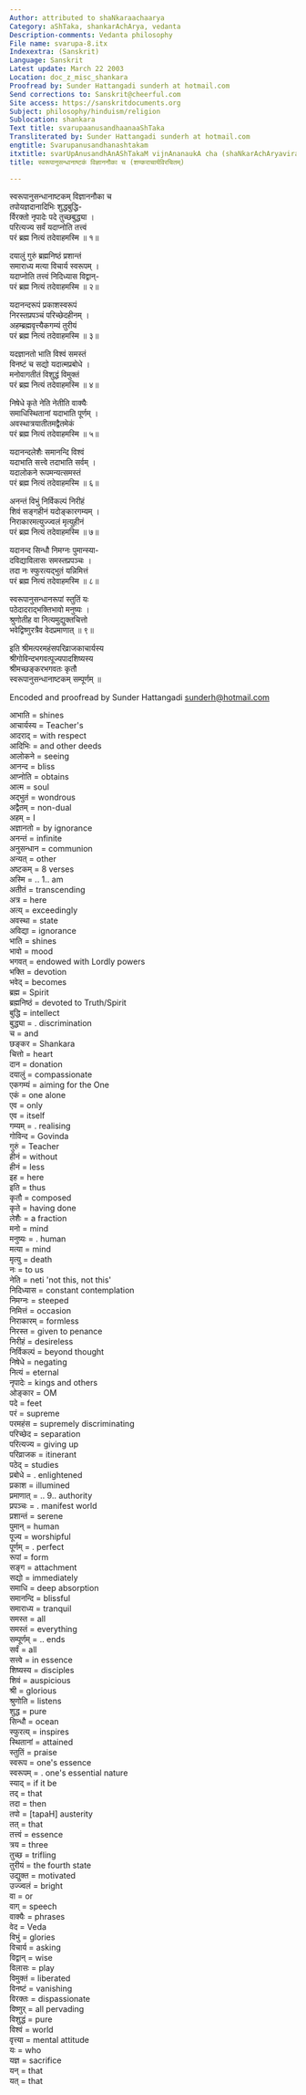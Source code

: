 ```yaml
---
Author: attributed to shaNkaraachaarya
Category: aShTaka, shankarAchArya, vedanta
Description-comments: Vedanta philosophy
File name: svarupa-8.itx
Indexextra: (Sanskrit)
Language: Sanskrit
Latest update: March 22 2003
Location: doc_z_misc_shankara
Proofread by: Sunder Hattangadi sunderh at hotmail.com
Send corrections to: Sanskrit@cheerful.com
Site access: https://sanskritdocuments.org
Subject: philosophy/hinduism/religion
Sublocation: shankara
Text title: svarupaanusandhaanaaShTaka
Transliterated by: Sunder Hattangadi sunderh at hotmail.com
engtitle: Svarupanusandhanashtakam
itxtitle: svarUpAnusandhAnAShTakaM vijnAnanaukA cha (shaNkarAchAryavirachitam)
title: स्वरूपानुसन्धानाष्टकं विज्ञाननौका च (शण्कराचार्यविरचितम्)

---
```

  
 स्वरूपानुसन्धानाष्टकम् विज्ञाननौका च   
तपोयज्ञदानादिभिः शुद्धबुद्धि-  
   र्विरक्तो नृपादेः पदे तुच्छबुद्ध्या ।  
परित्यज्य सर्वं यदाप्नोति तत्त्वं  
   परं ब्रह्म नित्यं तदेवाहमस्मि ॥ १॥  
  
दयालुं गुरुं ब्रह्मनिष्ठं प्रशान्तं  
   समाराध्य मत्या विचार्य स्वरूपम् ।  
यदाप्नोति तत्त्वं निदिध्यास विद्वान्-  
   परं ब्रह्म नित्यं तदेवाहमस्मि ॥ २॥  
  
यदानन्दरूपं प्रकाशस्वरूपं  
   निरस्तप्रपञ्चं परिच्छेदहीनम् ।  
अहम्ब्रह्मवृत्त्यैकगम्यं तुरीयं  
   परं ब्रह्म नित्यं तदेवाहमस्मि ॥ ३॥  
  
यदज्ञानतो भाति विश्वं समस्तं  
   विनष्टं च सद्यो यदात्मप्रबोधे ।  
मनोवागतीतं विशुद्धं विमुक्तं  
   परं ब्रह्म नित्यं तदेवाहमस्मि ॥ ४॥  
  
निषेधे कृते नेति नेतीति वाक्यैः  
   समाधिस्थितानां यदाभाति पूर्णम् ।  
अवस्थात्रयातीतमद्वैतमेकं  
   परं ब्रह्म नित्यं तदेवाहमस्मि ॥ ५॥  
  
यदानन्दलेशैः समानन्दि विश्वं  
   यदाभाति सत्त्वे तदाभाति सर्वम् ।  
यदालोकने रूपमन्यत्समस्तं  
   परं ब्रह्म नित्यं तदेवाहमस्मि ॥ ६॥  
  
अनन्तं विभुं निर्विकल्पं निरीहं  
   शिवं सङ्गहीनं यदोङ्कारगम्यम् ।  
निराकारमत्युज्ज्वलं मृत्युहीनं  
   परं ब्रह्म नित्यं तदेवाहमस्मि ॥ ७॥  
  
यदानन्द सिन्धौ निमग्नः पुमान्स्या-  
   दविद्याविलासः समस्तप्रपञ्चः ।  
तदा नः स्फुरत्यद्भुतं यन्निमित्तं  
   परं ब्रह्म नित्यं तदेवाहमस्मि ॥ ८॥  
  
स्वरूपानुसन्धानरूपां स्तुतिं यः  
   पठेदादराद्भक्तिभावो मनुष्यः ।  
श्रुणोतीह वा नित्यमुद्युक्तचित्तो  
   भवेद्विष्णुरत्रैव वेदप्रमाणात् ॥ ९॥  
  
इति श्रीमत्परमहंसपरिव्राजकाचार्यस्य  
श्रीगोविन्दभगवत्पूज्यपादशिष्यस्य  
श्रीमच्छङ्करभगवतः कृतौ  
स्वरूपानुसन्धानाष्टकम् सम्पूर्णम् ॥  
  
  
Encoded and proofread by Sunder Hattangadi sunderh@hotmail.com  
  
आभाति = shines  
आचार्यस्य = Teacher's  
आदराद् = with respect  
आदिभिः = and other deeds  
आलोकने = seeing  
आनन्द = bliss  
आप्नोति = obtains  
आत्म = soul  
अद्भुतं = wondrous  
अद्वैतम् = non-dual  
अहम् = I  
अज्ञानतो = by ignorance  
अनन्तं = infinite  
अनुसन्धान = communion  
अन्यत् = other  
अष्टकम् = 8 verses  
अस्मि = .. 1.. am  
अतीतं = transcending  
अत्र = here  
अत्य् = exceedingly  
अवस्था = state  
अविद्या = ignorance  
भाति = shines  
भावो = mood  
भगवत् = endowed with Lordly powers  
भक्ति = devotion  
भवेद् = becomes  
ब्रह्म = Spirit  
ब्रह्मनिष्ठं = devoted to Truth/Spirit  
बुद्धि = intellect  
बुद्ध्या = . discrimination  
च = and  
छङ्कर = Shankara  
चित्तो = heart  
दान = donation  
दयालुं = compassionate  
एकगम्यं = aiming for the One  
एकं = one alone  
एव = only  
एव = itself  
गम्यम् = . realising  
गोविन्द = Govinda  
गुरुं = Teacher  
हीनं = without  
हीनं = less  
इह = here  
इति = thus  
कृतौ = composed  
कृते = having done  
लेशैः = a fraction  
मनो = mind  
मनुष्यः = . human  
मत्या = mind  
मृत्यु = death  
नः = to us  
नेति = neti 'not this, not this'  
निदिध्यास = constant contemplation  
निमग्नः = steeped  
निमित्तं = occasion  
निराकारम् = formless  
निरस्त = given to penance  
निरीहं = desireless  
निर्विकल्पं = beyond thought  
निषेधे = negating  
नित्यं = eternal  
नृपादेः = kings and others  
ओङ्कार = OM  
पदे = feet  
परं = supreme  
परमहंस = supremely discriminating  
परिच्छेद = separation  
परित्यज्य = giving up  
परिव्राजक = itinerant  
पठेद् = studies  
प्रबोधे = . enlightened  
प्रकाश = illumined  
प्रमाणात् = .. 9.. authority  
प्रपञ्चः = . manifest world  
प्रशान्तं = serene  
पुमान् = human  
पूज्य = worshipful  
पूर्णम् = . perfect  
रूपां = form  
सङ्ग = attachment  
सद्यो = immediately  
समाधि = deep absorption  
समानन्दि = blissful  
समाराध्य = tranquil  
समस्त = all  
समस्तं = everything  
सम्पूर्णम् = .. ends  
सर्वं = all  
सत्त्वे = in essence  
शिष्यस्य = disciples  
शिवं = auspicious  
श्री = glorious  
श्रुणोति = listens  
शुद्ध = pure  
सिन्धौ = ocean  
स्फुरत्य् = inspires  
स्थितानां = attained  
स्तुतिं = praise  
स्वरूप = one's  essence  
स्वरूपम् = . one's essential nature  
स्याद् = if it be  
तद् = that  
तदा = then  
तपो = [tapaH] austerity  
तत् = that  
तत्त्वं = essence  
त्रय = three  
तुच्छ = trifling  
तुरीयं = the fourth state  
उद्युक्त = motivated  
उज्ज्वलं = bright  
वा = or  
वाग् = speech  
वाक्यैः = phrases  
वेद = Veda  
विभुं = glories  
विचार्य = asking  
विद्वान् = wise  
विलासः = play  
विमुक्तं = liberated  
विनष्टं = vanishing  
विरक्तः = dispassionate  
विष्णुर् = all pervading  
विशुद्धं = pure  
विश्वं = world  
वृत्त्या = mental attitude  
यः = who  
यज्ञ = sacrifice  
यन् = that  
यत् = that  
  
